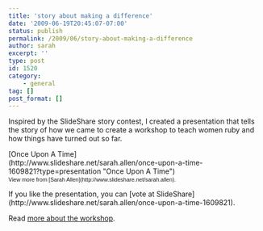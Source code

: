 ```yaml
---
title: 'story about making a difference'
date: '2009-06-19T20:45:07-07:00'
status: publish
permalink: /2009/06/story-about-making-a-difference
author: sarah
excerpt: ''
type: post
id: 1520
category:
    - general
tag: []
post_format: []
---
```

Inspired by the SlideShare story contest, I created a presentation that tells the story of how we came to create a workshop to teach women ruby and how things have turned out so far.

<div id="__ss_1609821" style="width: 425px;text-align: left">[Once Upon A Time](http://www.slideshare.net/sarah.allen/once-upon-a-time-1609821?type=presentation "Once Upon A Time")<div style="font-size: 11px;font-family: tahoma,arial;height: 26px;padding-top: 2px">View more from [Sarah Allen](http://www.slideshare.net/sarah.allen).</div></div>If you like the presentation, you can [vote at SlideShare](http://www.slideshare.net/sarah.allen/once-upon-a-time-1609821).

Read [more about the workshop](https://www.ultrasaurus.com/sarahblog/2009/06/open-source-workshop/).